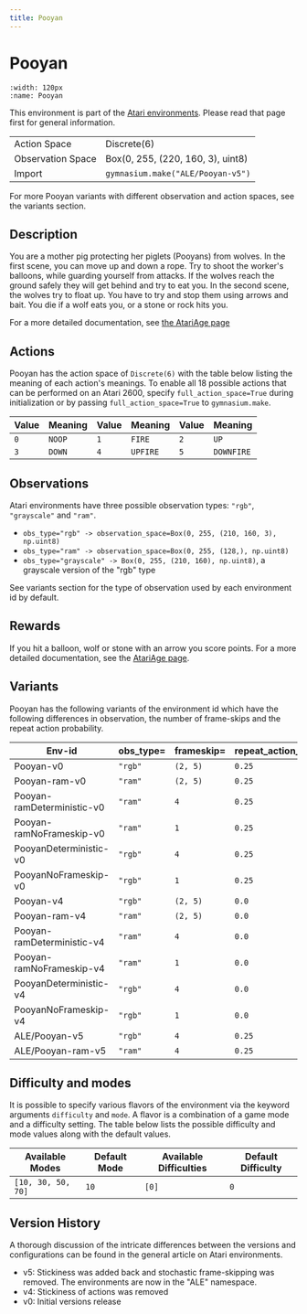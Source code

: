 ```yaml
---
title: Pooyan
---
```


# Pooyan

```{figure} ../../_static/videos/atari/pooyan.gif
:width: 120px
:name: Pooyan
```

This environment is part of the <a href='..'>Atari environments</a>. Please read that page first for general information.

|   |   |
|---|---|
| Action Space | Discrete(6) |
| Observation Space | Box(0, 255, (220, 160, 3), uint8) |
| Import | `gymnasium.make("ALE/Pooyan-v5")` |

For more Pooyan variants with different observation and action spaces, see the variants section.

## Description

You are a mother pig protecting her piglets (Pooyans) from wolves. In the first scene, you can move up and down a rope. Try to shoot the worker's balloons, while guarding yourself from attacks. If the wolves reach the ground safely they will get behind and try to eat you. In the second scene, the wolves try to float up. You have to try and stop them using arrows and bait. You die if a wolf eats you, or a stone or rock hits you.

For a more detailed documentation, see [the AtariAge page](https://atariage.com/manual_html_page.php?SoftwareLabelID=372)

## Actions

Pooyan has the action space of `Discrete(6)` with the table below listing the meaning of each action's meanings.
To enable all 18 possible actions that can be performed on an Atari 2600, specify `full_action_space=True` during
initialization or by passing `full_action_space=True` to `gymnasium.make`.

| Value   | Meaning   | Value   | Meaning   | Value   | Meaning    |
|---------|-----------|---------|-----------|---------|------------|
| `0`     | `NOOP`    | `1`     | `FIRE`    | `2`     | `UP`       |
| `3`     | `DOWN`    | `4`     | `UPFIRE`  | `5`     | `DOWNFIRE` |

## Observations

Atari environments have three possible observation types: `"rgb"`, `"grayscale"` and `"ram"`.

- `obs_type="rgb" -> observation_space=Box(0, 255, (210, 160, 3), np.uint8)`
- `obs_type="ram" -> observation_space=Box(0, 255, (128,), np.uint8)`
- `obs_type="grayscale" -> Box(0, 255, (210, 160), np.uint8)`, a grayscale version of the "rgb" type

See variants section for the type of observation used by each environment id by default.

## Rewards
If you hit a balloon, wolf or stone with an arrow you score points. For a more detailed documentation, see the [AtariAge page](https://atariage.com/manual_html_page.php?SoftwareLabelID=372).

## Variants

Pooyan has the following variants of the environment id which have the following differences in observation,
the number of frame-skips and the repeat action probability.

| Env-id                     | obs_type=   | frameskip=   | repeat_action_probability=   |
|----------------------------|-------------|--------------|------------------------------|
| Pooyan-v0                  | `"rgb"`     | `(2, 5)`     | `0.25`                       |
| Pooyan-ram-v0              | `"ram"`     | `(2, 5)`     | `0.25`                       |
| Pooyan-ramDeterministic-v0 | `"ram"`     | `4`          | `0.25`                       |
| Pooyan-ramNoFrameskip-v0   | `"ram"`     | `1`          | `0.25`                       |
| PooyanDeterministic-v0     | `"rgb"`     | `4`          | `0.25`                       |
| PooyanNoFrameskip-v0       | `"rgb"`     | `1`          | `0.25`                       |
| Pooyan-v4                  | `"rgb"`     | `(2, 5)`     | `0.0`                        |
| Pooyan-ram-v4              | `"ram"`     | `(2, 5)`     | `0.0`                        |
| Pooyan-ramDeterministic-v4 | `"ram"`     | `4`          | `0.0`                        |
| Pooyan-ramNoFrameskip-v4   | `"ram"`     | `1`          | `0.0`                        |
| PooyanDeterministic-v4     | `"rgb"`     | `4`          | `0.0`                        |
| PooyanNoFrameskip-v4       | `"rgb"`     | `1`          | `0.0`                        |
| ALE/Pooyan-v5              | `"rgb"`     | `4`          | `0.25`                       |
| ALE/Pooyan-ram-v5          | `"ram"`     | `4`          | `0.25`                       |

## Difficulty and modes

It is possible to specify various flavors of the environment via the keyword arguments `difficulty` and `mode`.
A flavor is a combination of a game mode and a difficulty setting. The table below lists the possible difficulty and mode values
along with the default values.

| Available Modes    | Default Mode   | Available Difficulties   | Default Difficulty   |
|--------------------|----------------|--------------------------|----------------------|
| `[10, 30, 50, 70]` | `10`           | `[0]`                    | `0`                  |

## Version History

A thorough discussion of the intricate differences between the versions and configurations can be found in the general article on Atari environments.

* v5: Stickiness was added back and stochastic frame-skipping was removed. The environments are now in the "ALE" namespace.
* v4: Stickiness of actions was removed
* v0: Initial versions release
